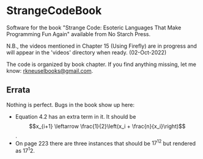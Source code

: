 # StrangeCodeBook
Software for the book "Strange Code: Esoteric Languages That Make Programming Fun Again"
available from No Starch Press.

N.B., the videos mentioned in Chapter 15 (Using Firefly) are in progress and will appear in the 
'videos' directory when ready. (02-Oct-2022)

The code is organized by book chapter.  If you find anything missing,
let me know: rkneuselbooks@gmail.com.

## Errata

Nothing is perfect.  Bugs in the book show up here:

- Equation 4.2 has an extra term in it.  It should be $$x_{i+1} \leftarrow \frac{1}{2}\left(x_i + \frac{n}{x_i}\right)$$.
- On page 223 there are three instances that should be $17^{12}$ but rendered as $17^{1}2$.

